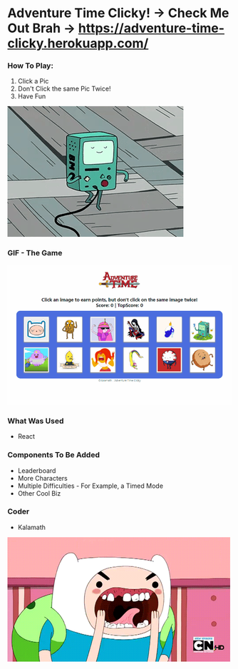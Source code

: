 
# Adventure Time Clicky! -> Check Me Out Brah -> https://adventure-time-clicky.herokuapp.com/

### How To Play:

1. Click a Pic
2. Don't Click the same Pic Twice!
3. Have Fun 

![BMO](https://github.com/Kalamath/adventuretime/blob/master/src/BMO.gif)

### GIF - The Game

![Adventure](https://github.com/Kalamath/adventuretime/blob/master/src/adventureTimeClicky.gif)

### What Was Used

* React

### Components To Be Added

* Leaderboard
* More Characters
* Multiple Difficulties - For Example, a Timed Mode
* Other Cool Biz

### Coder

* Kalamath

![crazyGuys](https://github.com/Kalamath/adventuretime/blob/master/src/crazyGuys.gif)

